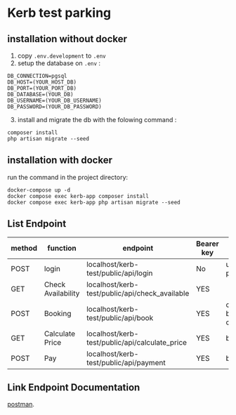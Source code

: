# Kerb test parking
## installation without docker
1. copy `.env.development` to `.env`
2. setup the database on `.env` :
```
DB_CONNECTION=pgsql
DB_HOST=(YOUR_HOST_DB)
DB_PORT=(YOUR_PORT_DB)
DB_DATABASE=(YOUR_DB)
DB_USERNAME=(YOUR_DB_USERNAME)
DB_PASSWORD=(YOUR_DB_PASSWORD)
```
3. install and migrate the db with the folowing command : 
```
composer install
php artisan migrate --seed 
```

## installation with docker
run the command in the project directory: 
```
docker-compose up -d
docker compose exec kerb-app composer install
docker compose exec kerb-app php artisan migrate --seed
```

## List Endpoint

| method | function | endpoint | Bearer key | params 
| ----- | ------ | ------ | ------ | ----- |
| POST | login | localhost/kerb-test/public/api/login | No | username:admin, password:123456
| GET | Check Availability | localhost/kerb-test/public/api/check_available | YES | 
| POST | Booking | localhost/kerb-test/public/api/book | YES | customer_id : 1, bay_id : 1-3, owner_id : 1
| GET | Calculate Price | localhost/kerb-test/public/api/calculate_price | YES | book_id
| POST | Pay | localhost/kerb-test/public/api/payment | YES | book_id

## Link Endpoint Documentation
[postman](https://documenter.getpostman.com/view/2125460/UVByHVaC).
